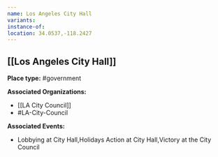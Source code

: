 ```yaml
---
name: Los Angeles City Hall
variants: 
instance-of: 
location: 34.0537,-118.2427
---
```

## [[Los Angeles City Hall]]

**Place type:** #government

**Associated Organizations:** 
- [[LA City Council]]
- #LA-City-Council

**Associated Events:** 
- Lobbying at City Hall,Holidays Action at City Hall,Victory at the City Council